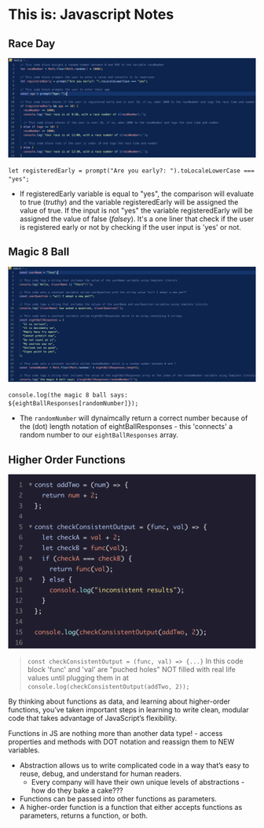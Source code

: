 # This is: Javascript Notes

## Race Day

![](images/raceDayNotes.png)

`let registeredEarly = prompt("Are you early?: ").toLocaleLowerCase === "yes";`

- If registeredEarly variable is equal to "yes", the comparison will evaluate to true (*truthy*) and the variable registeredEarly will be assigned the value of true. If the input is not "yes" the variable registeredEarly will be assigned the value of false (*falsey*). It's a one liner that check if the user is registered early or not by checking if the user input is 'yes' or not.

## Magic 8 Ball

![](images/magic8Ball.png)

`console.log(the magic 8 ball says: ${eightBallResponses[randomNumber]});`

- The `randomNumber` will dynaimcally return a correct number because of the (dot) length notation of eightBallResponses - this 'connects' a random number to our `eightBallResponses` array. 

## Higher Order Functions 

![](images/higher.png)

> `const checkConsistentOutput = (func, val) => {...}` In this code block 'func' and 'val' are "puched holes" NOT filled with real life values until plugging them in at `console.log(checkConsistentOutput(addTwo, 2));`

By thinking about functions as data, and learning about higher-order functions, you’ve taken important steps in learning to write clean, modular code that takes advantage of JavaScript’s flexibility.

Functions in JS are nothing more than another data type! - access properties and methods with DOT notation and reassign them to NEW variables.
- Abstraction allows us to write complicated code in a way that’s easy to reuse, debug, and understand for human readers.
  - Every company will have their own unique levels of abstractions - how do they bake a cake???
- Functions can be passed into other functions as parameters.
- A higher-order function is a function that either accepts functions as parameters, returns a function, or both.
